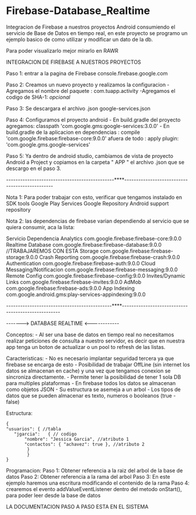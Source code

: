 # Firebase-Database_Realtime
Integracion de Firebase a nuestros proyectos Android consumiendo el servicio de Base de Datos en tiempo real, en este proyecto se programo un ejemplo basico de como utilizar y modificar un dato de la db.

Para poder visualizarlo mejor mirarlo en RAWR

INTEGRACION DE FIREBASE A NUESTROS PROYECTOS

Paso 1: entrar a la pagina de Firebase
console.firebase.google.com

Paso 2: Creamos un nuevo proyecto y realizamos la configuracion
	-Agregamos el nombre del paquete : com.tuapp.activity
	-Agregamos el codigo de SHA-1: *opcional*

Paso 3: Se descargara el archivo .json
	google-services.json

Paso 4: Configuramos el proyecto android
	- En build.gradle del proyecto agregamos:
		classpath 'com.google.gms:google-services:3.0.0'
	- En build.gradle de la aplicacion
		en dependencias : compile 'com.google.firebase:firebase-core:9.0.0'
		afuera de todo : apply plugin: 'com.google.gms.google-services'

Paso 5: Ya dentro de android studio, cambiamos de vista de proyecto Android a Project y copiamos en la carpeta " APP " el archivo .json que se descargo en el paso 3.

----------------------------------------------****-----------------------------------------------

Nota 1: Para poder trabajar con esto, verificar que tengamos instalado en SDK tools
Google Play Services
Google Repository
Android support repository

Nota 2: las dependencias de firebase varian dependiendo al servicio que se quiera consumir, aca la lista:

Servicio					Dependencia
Analytics					com.google.firebase:firebase-core:9.0.0
Realtime Database				com.google.firebase:firebase-database:9.0.0 //TRABAJAREMOS CON ESTA
Storage						com.google.firebase:firebase-storage:9.0.0
Crash Reporting					com.google.firebase:firebase-crash:9.0.0
Authentication					com.google.firebase:firebase-auth:9.0.0
Cloud Messaging/Notificacion			com.google.firebase:firebase-messaging:9.0.0
Remote Config					com.google.firebase:firebase-config:9.0.0
Invites/Dynamic Links				com.google.firebase:firebase-invites:9.0.0
AdMob						com.google.firebase:firebase-ads:9.0.0
App Indexing					com.google.android.gms:play-services-appindexing:9.0.0

---------------------------------------------****---------------------------------------------------

-------> DATABASE REALTIME <------------

Conceptos: 
	- Al ser una base de datos en tiempo real no necesitamos realizar peticiones de consulta a nuestro servidor, es decir que en nuestra app tenga un boton de actualizar o un pool to refresh de las listas.

Caracteristicas:
	- No es necesario implantar seguridad tercera ya que firebase se encarga de esto
	- Posibilidad de trabajar OffLine (sin internet los datos se almacenan en cache) y una vez que tengamos conexion se sincroniza directamente.
	- Permite tener la posibilidad de tener 1 sola DB para multiples plataformas
	- En firebase todos los datos se almacenan como objetos JSON
	- Su estructura se asemeja a un arbol
	- Los tipos de datos que se pueden almacenar es texto, numeros o booleanos (true - false)

Estructura:

	{
	"usuarios": { //tabla
	   "jgarcia": 	{ // codigo
	       "nombre": "Jessica Garcia", //atributo 1
	       "contactos": { "achavez": true }, //atributo 2
			}
		    }
	}


Programacion:
	Paso 1: Obtener referencia a la raiz del arbol de la base de datos
	Paso 2: Obtener referencia a la rama del arbol
	Paso 3: En este ejemplo haremos una escritura modificando el contenido de la rama
	Paso 4: crearemos el evento addValueEventListener dentro del metodo onStart(), para poder leer desde 	la base de datos

LA DOCUMENTACION PASO A PASO ESTA EN EL SISTEMA
